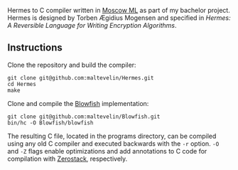 Hermes to C compiler written in [Moscow ML](https://mosml.org/) as part of my bachelor project.
Hermes is designed by Torben Ægidius Mogensen and specified in *Hermes: A
Reversible Language for Writing Encryption Algorithms*.

## Instructions
Clone the repository and build the compiler:
```
git clone git@github.com:maltevelin/Hermes.git
cd Hermes
make
```
Clone and compile the [Blowfish](https://github.com/maltevelin/Blowfish) implementation:
```
git clone git@github.com:maltevelin/Blowfish.git
bin/hc -O Blowfish/blowfish
```
The resulting C file, located in the programs directory, can be compiled using any old C compiler and executed
backwards with the `-r` option. `-O` and `-Z` flags enable optimizations and add annotations to C code for compilation with [Zerostack](https://github.com/lmrs2/zerostack), respectively.
